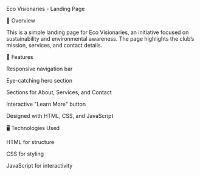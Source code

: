 Eco Visionaries - Landing Page

🌿 Overview

This is a simple landing page for Eco Visionaries, an initiative focused on sustainability and environmental awareness. The page highlights the club’s mission, services, and contact details.

📌 Features

Responsive navigation bar

Eye-catching hero section

Sections for About, Services, and Contact

Interactive "Learn More" button

Designed with HTML, CSS, and JavaScript


🖥 Technologies Used

HTML for structure

CSS for styling

JavaScript for interactivity
